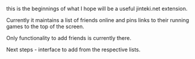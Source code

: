 this is the beginnings of what I hope will be a useful jinteki.net extension.

Currently it maintains a list of friends online and pins links to their running games to the top of the screen.

Only functionality to add friends is currently there.

Next steps - interface to add from the respective lists.
